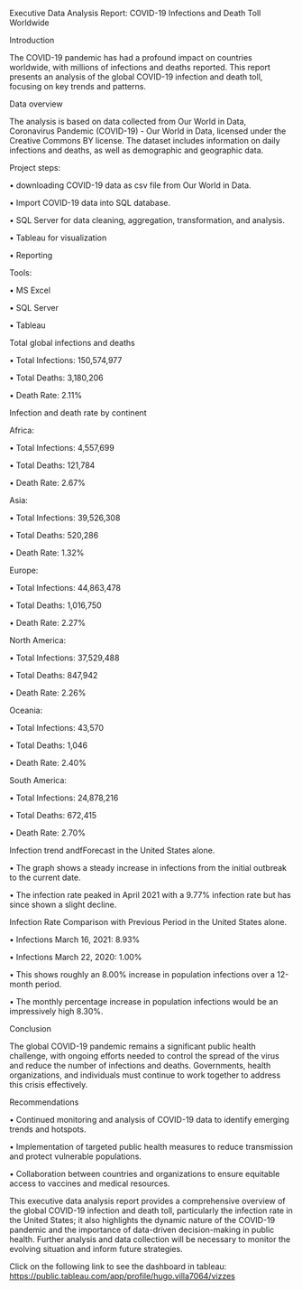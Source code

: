 Executive Data Analysis Report: COVID-19 Infections and Death Toll Worldwide

Introduction 

The COVID-19 pandemic has had a profound impact on countries worldwide, with millions of infections and deaths reported. This report presents an analysis of the global COVID-19 infection and death toll, focusing on key trends and patterns.

Data overview

The analysis is based on data collected from Our World in Data, Coronavirus Pandemic (COVID-19) - Our World in Data, licensed under the Creative Commons BY license. The dataset includes information on daily infections and deaths, as well as demographic and geographic data.

Project steps:

•	downloading COVID-19 data as csv file from Our World in Data.

•	Import COVID-19 data into SQL database.

•	SQL Server for data cleaning, aggregation, transformation, and analysis. 

•	Tableau for visualization

•	Reporting

Tools:

•	MS Excel

•	SQL Server

•	Tableau 

Total global infections and deaths

•	Total Infections: 150,574,977

•	Total Deaths: 3,180,206

•	Death Rate: 2.11%

Infection and death rate by continent

Africa:

•	Total Infections: 4,557,699

•	Total Deaths: 121,784

•	Death Rate: 2.67%

Asia:

•	Total Infections: 39,526,308

•	Total Deaths: 520,286

•	Death Rate: 1.32%

Europe:

•	Total Infections: 44,863,478

•	Total Deaths: 1,016,750

•	Death Rate: 2.27%

North America:

•	Total Infections: 37,529,488

•	Total Deaths: 847,942

•	Death Rate: 2.26%

Oceania:

•	Total Infections: 43,570

•	Total Deaths: 1,046

•	Death Rate: 2.40%

South America:

•	Total Infections: 24,878,216

•	Total Deaths: 672,415

•	Death Rate: 2.70%

Infection trend andfForecast in the United States alone.

•	The graph shows a steady increase in infections from the initial outbreak to the current date.

•	The infection rate peaked in April 2021 with a 9.77% infection rate but has since shown a slight decline.

Infection Rate Comparison with Previous Period in the United States alone.

•	Infections March 16, 2021: 8.93%

•	Infections March 22, 2020: 1.00%

•	This shows roughly an 8.00% increase in population infections over a 12-month period.

•	The monthly percentage increase in population infections would be an impressively high 8.30%.

Conclusion

The global COVID-19 pandemic remains a significant public health challenge, with ongoing efforts needed to control the spread of the virus and reduce the number of infections and deaths. Governments, health organizations, and individuals must continue to work together to address this crisis effectively.

Recommendations

•	Continued monitoring and analysis of COVID-19 data to identify emerging trends and hotspots.

•	Implementation of targeted public health measures to reduce transmission and protect vulnerable populations.

•	Collaboration between countries and organizations to ensure equitable access to vaccines and medical resources.

This executive data analysis report provides a comprehensive overview of the global COVID-19 infection and death toll, particularly the infection rate in the United States; it also highlights the dynamic nature of the COVID-19 pandemic and the importance of data-driven decision-making in public health. Further analysis and data collection will be necessary to monitor the evolving situation and inform future strategies.

Click on the following link to see the dashboard in tableau: https://public.tableau.com/app/profile/hugo.villa7064/vizzes
